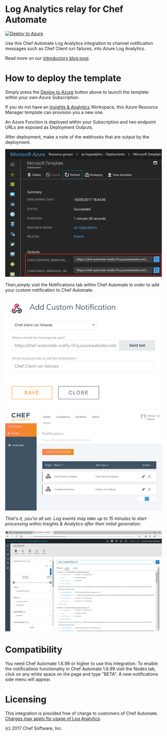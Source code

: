 # Log Analytics relay for Chef Automate

[![Deploy to Azure](https://azuredeploy.net/deploybutton.svg)](https://azuredeploy.net/)

Use this Chef Automate Log Analytics integration to channel notification messages such as Chef Client run failures, into Azure Log Analytics.

Read more on our [introductory blog post](https://blogs.chef.io/tbc).

# How to deploy the template

Simply press the [Deploy to Azure](https://azuredeploy.net/) button above to launch the template within your own Azure Subscription.

If you do not have an [Insights & Analytics](https://azure.microsoft.com/en-us/services/insight-analytics/) Workspace, this Azure Resource Manager template can provision you a new one.

An Azure Function is deployed within your Subscription and two endpoint URLs are exposed as Deployment Outputs.

After deployment, make a note of the webhooks that are output by the deployment.

![Deployment Outputs](images/deployment_outputs.png)

Then,simply visit the Notifications tab within Chef Automate in order to add your custom notification to Chef Automate.

![Notifications view](images/notifications0.png)

![Add Custom Notification](images/notifications1.png)

*That's it, you're all set.  Log events may take up to 15 minutes to start processing within Insights & Analytics after their initial generation.*

![Screenshot](images/loganalytics0.png)

# Compatibility

You need Chef Automate 1.6.99 or higher to use this integration.  To enable the notifications functionality in Chef Automate 1.6.99 visit the Nodes tab, click on any white space on the page and type "BETA".  A new notifications side menu will appear.

# Licensing

This integration is provided free of charge to customers of Chef Automate. [Charges may apply for usage of Log Analytics](https://azure.microsoft.com/en-us/pricing/details/insight-analytics/).

(c) 2017 Chef Software, Inc.
